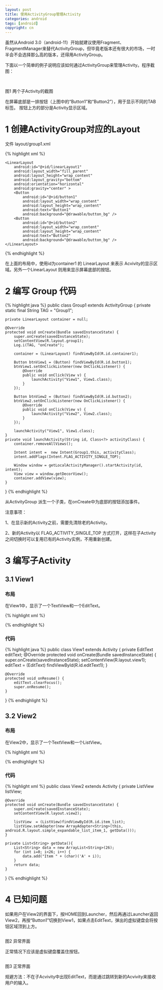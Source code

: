 ```yaml
---
layout: post
title: 使用ActivityGroup管理Activity
categories: android
tags: [android]
copyright: cn
---
```

虽然从Android 3.0（android-11）开始就建议使用Fragment、FragmentManager来替代ActivityGroup，但毕竟老版本还有很大的市场，一时半会不会选择那么高的版本，还得用ActivityGroup。

下面以一个简单的例子说明应该如何通过ActivityGroup来管理Activity。程序截图：

<a href="http://imgur.com/TlfdB"><img src="http://i.imgur.com/TlfdB.png" title="Hosted by imgur.com" alt="" /></a>
<a href="http://imgur.com/AzhR1"><img src="http://i.imgur.com/AzhR1.png" alt="" title="Hosted by imgur.com" /></a>

图1 两个子Activity的截图

在屏幕底部是一排按钮（上图中的“Button1”和“Button2”），用于显示不同的TAB标签。
按钮上方的部分是Activity显示区域。

# 1 创建ActivityGroup对应的Layout

文件 layout/group1.xml 

{% highlight xml %}
<?xml version="1.0" encoding="utf-8"?>
<LinearLayout xmlns:android="http://schemas.android.com/apk/res/android"
    android:layout_width="fill_parent"
    android:layout_height="fill_parent"
    android:orientation="vertical" >
    <LinearLayout
        android:id="@+id/container1"
        android:layout_width="fill_parent"
        android:layout_height="fill_parent"
        android:layout_weight="1"
        android:orientation="vertical" >
    </LinearLayout>
 
    <LinearLayout
        android:id="@+id/linearLayout1"
        android:layout_width="fill_parent"
        android:layout_height="wrap_content"
        android:layout_gravity="bottom"
        android:orientation="horizontal"
        android:gravity="center" >
        <Button
            android:id="@+id/button1"
            android:layout_width="wrap_content"
            android:layout_height="wrap_content"
            android:text="Button1"
            android:background="@drawable/button_bg" />
        <Button
            android:id="@+id/button2"
            android:layout_width="wrap_content"
            android:layout_height="wrap_content"
            android:text="Button2"
            android:background="@drawable/button_bg" />
    </LinearLayout>
</LinearLayout>
{% endhighlight %}

在上面的布局中，使用id为container1 的 LinearLayout 来表示 Acvivity的显示区域。另外一个LinearLayout 则用来显示屏幕底部的按钮。

# 2 编写 Group 代码

{% highlight java %}
public class Group1 extends ActivityGroup {
    private static final String TAG = "Group1";
    
    private LinearLayout container = null;
    
    @Override
    protected void onCreate(Bundle savedInstanceState) {
        super.onCreate(savedInstanceState);
        setContentView(R.layout.group1);
        Log.i(TAG, "onCreate");
        
        container = (LinearLayout) findViewById(R.id.container1);
        
        Button btnView1 = (Button) findViewById(R.id.button1);
        btnView1.setOnClickListener(new OnClickListener() {
            @Override
            public void onClick(View v) {
                launchActivity("View1", View1.class);
            }
        });
        
        Button btnView2 = (Button) findViewById(R.id.button2);
        btnView2.setOnClickListener(new OnClickListener() {
            @Override
            public void onClick(View v) {
                launchActivity("View2", View2.class);
            }
        });
        
        launchActivity("View1", View1.class);
    }
    private void launchActivity(String id, Class<?> activityClass) {
        container.removeAllViews();
        
        Intent intent =  new Intent(Group1.this, activityClass);
        intent.addFlags(Intent.FLAG_ACTIVITY_SINGLE_TOP);
        
        Window window = getLocalActivityManager().startActivity(id, intent);
        View view = window.getDecorView();
        container.addView(view);
    }
}
{% endhighlight %}

从ActivityGroup 派生一个子类，在onCreate中为底部的按钮添加事件。
 
注意事项：

1、在显示新的Activity之前，需要先清除老的Activity。

2、新的Activity以 FLAG_ACTIVITY_SINGLE_TOP 方式打开，这样在子Activity之间切换时可以复用已有的Activity实例，不用重新创建。

# 3 编写子Activity
## 3.1 View1
### 布局

在View1中，显示了一个TextView和一个EditText。

{% highlight xml %}
<?xml version="1.0" encoding="utf-8"?>
<LinearLayout xmlns:android="http://schemas.android.com/apk/res/android"
    android:layout_width="fill_parent"
    android:layout_height="fill_parent"
    android:orientation="vertical" 
     android:focusable="true"  android:focusableInTouchMode="true">
    <TextView
        android:id="@+id/textView1"
        android:layout_width="wrap_content"
        android:layout_height="wrap_content"
        android:text="@string/view1" />
    <EditText
        android:id="@+id/editText1"
        android:layout_width="fill_parent"
        android:layout_height="wrap_content" >
    </EditText>
</LinearLayout>
{% endhighlight %}

### 代码
{% highlight java %}
public class View1 extends Activity {
    private EditText editText;
    @Override
    protected void onCreate(Bundle savedInstanceState) {
        super.onCreate(savedInstanceState);
        setContentView(R.layout.view1);
        editText = (EditText) findViewById(R.id.editText1);
    }
    
    @Override
    protected void onResume() {
        editText.clearFocus();
        super.onResume();
    }
}
{% endhighlight %}

## 3.2  View2
### 布局

在View2中，显示了一个TextView和一个ListView。

{% highlight xml %}
<?xml version="1.0" encoding="utf-8"?>
<LinearLayout xmlns:android="http://schemas.android.com/apk/res/android"
    android:layout_width="fill_parent"
    android:layout_height="fill_parent"
    android:orientation="vertical" >
    <TextView
        android:id="@+id/textView1"
        android:layout_width="wrap_content"
        android:layout_height="wrap_content"
        android:text="@string/view2" />
    <ListView
        android:id="@+id/item_list"
        android:layout_width="fill_parent"
        android:layout_height="wrap_content" >
    </ListView>
</LinearLayout>
{% endhighlight %}

### 代码

{% highlight xml %}
public class View2  extends Activity {
    private ListView listView;
    
    @Override
    protected void onCreate(Bundle savedInstanceState) {
        super.onCreate(savedInstanceState);
        setContentView(R.layout.view2);
        
        listView  = (ListView)findViewById(R.id.item_list);
        listView.setAdapter(new ArrayAdapter<String>(this, android.R.layout.simple_expandable_list_item_1, getData()));
    }
    
    private List<String> getData(){
        List<String> data = new ArrayList<String>(26);
        for (int i=0; i<26; i++) {
            data.add("Item " + (char)('A' + i));
        }
        return data;
    }
}
{% endhighlight %}

# 4 已知问题

如果用户在View2的界面下，按HOME回到Launcher，然后再通过Launcher返回View2，再按“Button1”切换到View1，如果点击EditText，弹出的虚拟键盘会将按钮区域顶到上方。


<a href="http://imgur.com/1qPgO"><img src="http://i.imgur.com/1qPgO.png" title="Hosted by imgur.com" alt="" /></a>

图2 异常界面


正常情况下应该是虚拟键盘覆盖住按钮。

<a href="http://imgur.com/SzEbE"><img src="http://i.imgur.com/SzEbE.png" title="Hosted by imgur.com" alt="" /></a>

图3 正常界面

规避方法：不在子Acvivity中出现EditText，而是通过跳转到新的Acvivity来接收用户的输入。
